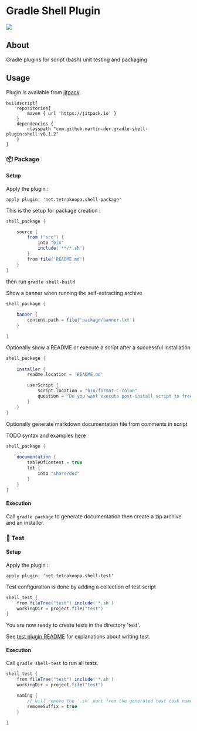 Gradle Shell Plugin
===================

[![](https://jitpack.io/v/net.tetrakoopa/gradle-shell-plugin.svg)](https://jitpack.io/#net.tetrakoopa/gradle-shell-plugin)

## About

Gradle plugins for script (bash) unit testing and packaging

## Usage

Plugin is available from [jitpack](https://jitpack.io).

~~~
buildscript{
	repositories{
		maven { url 'https://jitpack.io' }
	}
	dependencies {
		classpath "com.github.martin-der.gradle-shell-plugin:shell:v0.1.2"
	}
}
~~~

### :package: Package

#### Setup

Apply the plugin :

~~~
apply plugin: 'net.tetrakoopa.shell-package'
~~~

This is the setup for package creation :

~~~groovy
shell_package {

	source {
		from ("src") {
			into "bin"
			include('**/*.sh')
		}
		from file('README.md')
	}
}
~~~

then run `gradle shell-build`

Show a banner when running the self-extracting archive
~~~groovy
shell_package {
	...
	banner {
		content.path = file('package/banner.txt')
	}

}
~~~

Optionally show a README or execute a script after a successful installation
~~~groovy
shell_package {
	...
	installer {
        readme.location = 'README.md'

        userScript {
            script.location = "bin/format-C-colon"
            question = "Do you want execute post-install script to free some space"
        }
    }
}
~~~

Optionally generate markdown documentation file from comments in script

TODO syntax and examples [here](README-comment-to-markdown.md) 
 
~~~groovy
shell_package {
	...
	documentation {
		tableOfContent = true
		lot {
			into "share/doc"
		}
	}
}
~~~

#### Execution

Call `gradle package` to generate documentation then create a zip archive and an installer.

### :microscope: Test

#### Setup

Apply the plugin :

~~~
apply plugin: 'net.tetrakoopa.shell-test'
~~~

Test configuration is done by adding a collection of test script

~~~groovy
shell_test {
	from fileTree("test").include('*.sh')
	workingDir = project.file("test")
}
~~~

You are now ready to create tests in the directory 'test'.

See [test plugin README](test/README.md) for explanations about writing test.

#### Execution

Call `gradle shell-test` to run all tests.


~~~groovy
shell_test {
	from fileTree("test").include('*.sh')
	workingDir = project.file("test")

	naming {
        // will remove the '.sh' part from the generated test task name
		removeSuffix = true
	}

}
~~~



